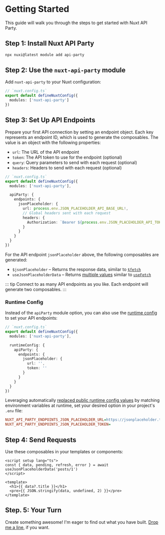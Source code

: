 # Getting Started

This guide will walk you through the steps to get started with Nuxt API Party.

## Step 1: Install Nuxt API Party

```bash
npx nuxi@latest module add api-party
```

## Step 2: Use the `nuxt-api-party` module

Add `nuxt-api-party` to your Nuxt configuration:

```ts
// `nuxt.config.ts`
export default defineNuxtConfig({
  modules: ['nuxt-api-party']
})
```

## Step 3: Set Up API Endpoints

Prepare your first API connection by setting an endpoint object. Each key represents an endpoint ID, which is used to generate the composables. The value is an object with the following properties:

- `url`: The URL of the API endpoint
- `token`: The API token to use for the endpoint (optional)
- `query`: Query parameters to send with each request (optional)
- `headers`: Headers to send with each request (optional)

```ts
// `nuxt.config.ts`
export default defineNuxtConfig({
  modules: ['nuxt-api-party'],

  apiParty: {
    endpoints: {
      jsonPlaceholder: {
        url: process.env.JSON_PLACEHOLDER_API_BASE_URL!,
        // Global headers sent with each request
        headers: {
          Authorization: `Bearer ${process.env.JSON_PLACEHOLDER_API_TOKEN!}`
        }
      }
    }
  }
})
```

For the API endpoint `jsonPlaceholder` above, the following composables are generated:

- `$jsonPlaceholder` – Returns the response data, similar to [`$fetch`](https://nuxt.com/docs/api/utils/dollarfetch#fetch)
- `useJsonPlaceholderData` – Returns [multiple values](/api/use-my-api-data.html#return-values) similar to [`useFetch`](https://nuxt.com/docs/api/composables/use-fetch)

::: tip
Connect to as many API endpoints as you like. Each endpoint will generate two composables.
:::

### Runtime Config

Instead of the `apiParty` module option, you can also use the [runtime config](https://nuxt.com/docs/api/configuration/nuxt-config#runtimeconfig) to set your API endpoints:

```ts
// `nuxt.config.ts`
export default defineNuxtConfig({
  modules: ['nuxt-api-party'],

  runtimeConfig: {
    apiParty: {
      endpoints: {
        jsonPlaceholder: {
          url: '',
          token: ''
        }
      }
    }
  }
})
```

Leveraging automatically [replaced public runtime config values](https://nuxt.com/docs/api/configuration/nuxt-config#runtimeconfig) by matching environment variables at runtime, set your desired option in your project's `.env` file:

```ini
NUXT_API_PARTY_ENDPOINTS_JSON_PLACEHOLDER_URL=https://jsonplaceholder.typicode.com
NUXT_API_PARTY_ENDPOINTS_JSON_PLACEHOLDER_TOKEN=
```

## Step 4: Send Requests

Use these composables in your templates or components:

```vue
<script setup lang="ts">
const { data, pending, refresh, error } = await useJsonPlaceholderData('posts/1')
</script>

<template>
  <h1>{{ data?.title }}</h1>
  <pre>{{ JSON.stringify(data, undefined, 2) }}</pre>
</template>
```

## Step. 5: Your Turn

Create something awesome! I'm eager to find out what you have built. [Drop me a line](mailto:mail@johannschopplich.com), if you want.
